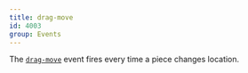 ```yaml
---
title: drag-move
id: 4003
group: Events
---
```


The <a href="docs.html#event:drag-move"><code class="js plain">drag-move</code></a> event fires every time a piece changes location.

